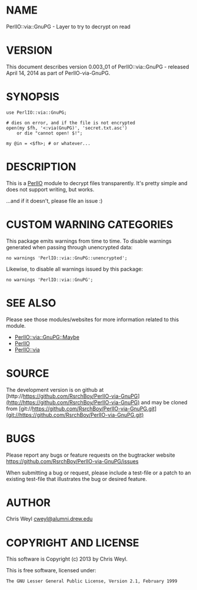 # NAME

PerlIO::via::GnuPG - Layer to try to decrypt on read

# VERSION

This document describes version 0.003\_01 of PerlIO::via::GnuPG - released April 14, 2014 as part of PerlIO-via-GnuPG.

# SYNOPSIS

    use PerlIO::via::GnuPG;

    # dies on error, and if the file is not encrypted
    open(my $fh, '<:via(GnuPG)', 'secret.txt.asc')
        or die "cannot open! $!";

    my @in = <$fh>; # or whatever...

# DESCRIPTION

This is a [PerlIO](https://metacpan.org/pod/PerlIO) module to decrypt files transparently.  It's pretty
simple and does not support writing, but works.

...and if it doesn't, please file an issue :)

# CUSTOM WARNING CATEGORIES

This package emits warnings from time to time.  To disable warnings generated
when passing through unencrypted data:

    no warnings 'PerlIO::via::GnuPG::unencrypted';

Likewise, to disable all warnings issued by this package:

    no warnings 'PerlIO::via::GnuPG';

# SEE ALSO

Please see those modules/websites for more information related to this module.

- [PerlIO::via::GnuPG::Maybe](https://metacpan.org/pod/PerlIO::via::GnuPG::Maybe)
- [PerlIO](https://metacpan.org/pod/PerlIO)
- [PerlIO::via](https://metacpan.org/pod/PerlIO::via)

# SOURCE

The development version is on github at [http://https://github.com/RsrchBoy/PerlIO-via-GnuPG](http://https://github.com/RsrchBoy/PerlIO-via-GnuPG)
and may be cloned from [git://https://github.com/RsrchBoy/PerlIO-via-GnuPG.git](git://https://github.com/RsrchBoy/PerlIO-via-GnuPG.git)

# BUGS

Please report any bugs or feature requests on the bugtracker website
https://github.com/RsrchBoy/PerlIO-via-GnuPG/issues

When submitting a bug or request, please include a test-file or a
patch to an existing test-file that illustrates the bug or desired
feature.

# AUTHOR

Chris Weyl <cweyl@alumni.drew.edu>

# COPYRIGHT AND LICENSE

This software is Copyright (c) 2013 by Chris Weyl.

This is free software, licensed under:

    The GNU Lesser General Public License, Version 2.1, February 1999
